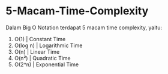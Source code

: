 # 5-Macam-Time-Complexity

Dalam Big O Notation terdapat 5 macam time complexity, yaitu:
1. O(1) | Constant Time
2. O(log n) | Logarithmic Time
3. O(n) | Linear Time
4. O(n²) | Quadratic Time
5. O(2^n) | Exponential Time
